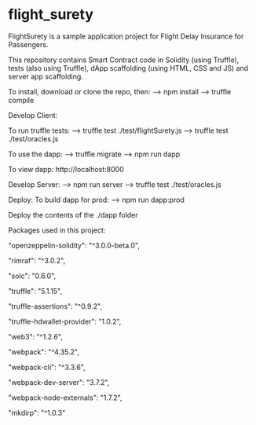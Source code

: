 # flight_surety

FlightSurety is a sample application project for Flight Delay Insurance for Passengers.

This repository contains Smart Contract code in Solidity (using Truffle), tests (also using Truffle), dApp scaffolding (using HTML, CSS and JS) and server app scaffolding.

To install, download or clone the repo, then:
--> npm install 
--> truffle compile

Develop Client:

To run truffle tests:
--> truffle test ./test/flightSurety.js 
--> truffle test ./test/oracles.js

To use the dapp:
--> truffle migrate
--> npm run dapp

To view dapp:
http://localhost:8000

Develop Server:
--> npm run server
--> truffle test ./test/oracles.js

Deploy:
To build dapp for prod:
--> npm run dapp:prod

Deploy the contents of the ./dapp folder

Packages used in this project:

"openzeppelin-solidity": "^3.0.0-beta.0",

"rimraf": "^3.0.2",

"solc": "0.6.0",

"truffle": "5.1.15",

"truffle-assertions": "^0.9.2",

"truffle-hdwallet-provider": "1.0.2",

"web3": "^1.2.6",

"webpack": "^4.35.2",

"webpack-cli": "^3.3.6",

"webpack-dev-server": "3.7.2",

"webpack-node-externals": "1.7.2",

"mkdirp": "^1.0.3"
